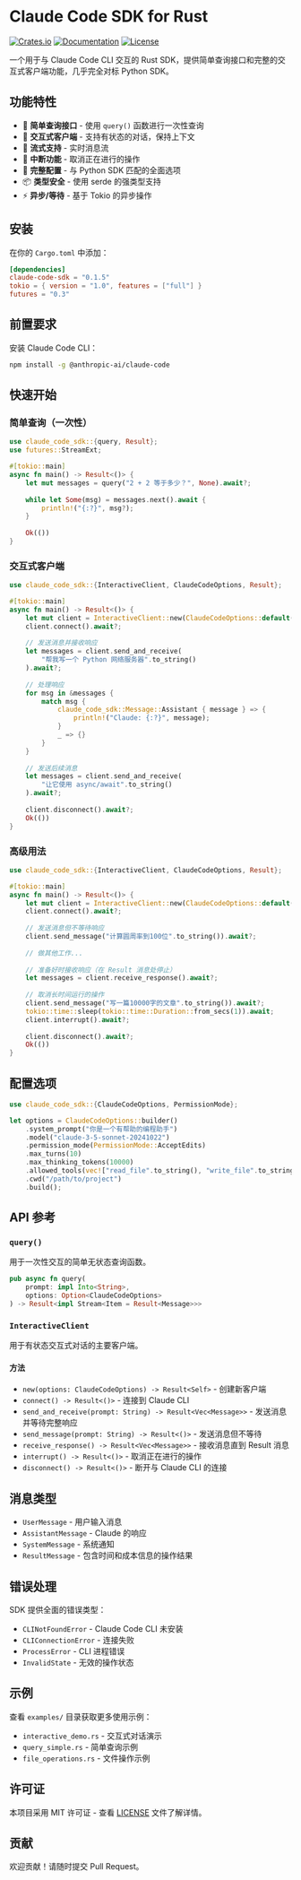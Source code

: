 # Claude Code SDK for Rust

[![Crates.io](https://img.shields.io/crates/v/claude-code-sdk.svg)](https://crates.io/crates/claude-code-sdk)
[![Documentation](https://docs.rs/claude-code-sdk/badge.svg)](https://docs.rs/claude-code-sdk)
[![License](https://img.shields.io/crates/l/claude-code-sdk.svg)](LICENSE)

一个用于与 Claude Code CLI 交互的 Rust SDK，提供简单查询接口和完整的交互式客户端功能，几乎完全对标 Python SDK。

## 功能特性

- 🚀 **简单查询接口** - 使用 `query()` 函数进行一次性查询
- 💬 **交互式客户端** - 支持有状态的对话，保持上下文
- 🔄 **流式支持** - 实时消息流
- 🛑 **中断功能** - 取消正在进行的操作
- 🔧 **完整配置** - 与 Python SDK 匹配的全面选项
- 📦 **类型安全** - 使用 serde 的强类型支持
- ⚡ **异步/等待** - 基于 Tokio 的异步操作

## 安装

在你的 `Cargo.toml` 中添加：

```toml
[dependencies]
claude-code-sdk = "0.1.5"
tokio = { version = "1.0", features = ["full"] }
futures = "0.3"
```

## 前置要求

安装 Claude Code CLI：

```bash
npm install -g @anthropic-ai/claude-code
```

## 快速开始

### 简单查询（一次性）

```rust
use claude_code_sdk::{query, Result};
use futures::StreamExt;

#[tokio::main]
async fn main() -> Result<()> {
    let mut messages = query("2 + 2 等于多少？", None).await?;
    
    while let Some(msg) = messages.next().await {
        println!("{:?}", msg?);
    }
    
    Ok(())
}
```

### 交互式客户端

```rust
use claude_code_sdk::{InteractiveClient, ClaudeCodeOptions, Result};

#[tokio::main]
async fn main() -> Result<()> {
    let mut client = InteractiveClient::new(ClaudeCodeOptions::default())?;
    client.connect().await?;
    
    // 发送消息并接收响应
    let messages = client.send_and_receive(
        "帮我写一个 Python 网络服务器".to_string()
    ).await?;
    
    // 处理响应
    for msg in &messages {
        match msg {
            claude_code_sdk::Message::Assistant { message } => {
                println!("Claude: {:?}", message);
            }
            _ => {}
        }
    }
    
    // 发送后续消息
    let messages = client.send_and_receive(
        "让它使用 async/await".to_string()
    ).await?;
    
    client.disconnect().await?;
    Ok(())
}
```

### 高级用法

```rust
use claude_code_sdk::{InteractiveClient, ClaudeCodeOptions, Result};

#[tokio::main]
async fn main() -> Result<()> {
    let mut client = InteractiveClient::new(ClaudeCodeOptions::default())?;
    client.connect().await?;
    
    // 发送消息但不等待响应
    client.send_message("计算圆周率到100位".to_string()).await?;
    
    // 做其他工作...
    
    // 准备好时接收响应（在 Result 消息处停止）
    let messages = client.receive_response().await?;
    
    // 取消长时间运行的操作
    client.send_message("写一篇10000字的文章".to_string()).await?;
    tokio::time::sleep(tokio::time::Duration::from_secs(1)).await;
    client.interrupt().await?;
    
    client.disconnect().await?;
    Ok(())
}
```

## 配置选项

```rust
use claude_code_sdk::{ClaudeCodeOptions, PermissionMode};

let options = ClaudeCodeOptions::builder()
    .system_prompt("你是一个有帮助的编程助手")
    .model("claude-3-5-sonnet-20241022")
    .permission_mode(PermissionMode::AcceptEdits)
    .max_turns(10)
    .max_thinking_tokens(10000)
    .allowed_tools(vec!["read_file".to_string(), "write_file".to_string()])
    .cwd("/path/to/project")
    .build();
```

## API 参考

### `query()`

用于一次性交互的简单无状态查询函数。

```rust
pub async fn query(
    prompt: impl Into<String>,
    options: Option<ClaudeCodeOptions>
) -> Result<impl Stream<Item = Result<Message>>>
```

### `InteractiveClient`

用于有状态交互式对话的主要客户端。

#### 方法

- `new(options: ClaudeCodeOptions) -> Result<Self>` - 创建新客户端
- `connect() -> Result<()>` - 连接到 Claude CLI
- `send_and_receive(prompt: String) -> Result<Vec<Message>>` - 发送消息并等待完整响应
- `send_message(prompt: String) -> Result<()>` - 发送消息但不等待
- `receive_response() -> Result<Vec<Message>>` - 接收消息直到 Result 消息
- `interrupt() -> Result<()>` - 取消正在进行的操作
- `disconnect() -> Result<()>` - 断开与 Claude CLI 的连接

## 消息类型

- `UserMessage` - 用户输入消息
- `AssistantMessage` - Claude 的响应
- `SystemMessage` - 系统通知
- `ResultMessage` - 包含时间和成本信息的操作结果

## 错误处理

SDK 提供全面的错误类型：

- `CLINotFoundError` - Claude Code CLI 未安装
- `CLIConnectionError` - 连接失败
- `ProcessError` - CLI 进程错误
- `InvalidState` - 无效的操作状态

## 示例

查看 `examples/` 目录获取更多使用示例：

- `interactive_demo.rs` - 交互式对话演示
- `query_simple.rs` - 简单查询示例
- `file_operations.rs` - 文件操作示例

## 许可证

本项目采用 MIT 许可证 - 查看 [LICENSE](LICENSE) 文件了解详情。

## 贡献

欢迎贡献！请随时提交 Pull Request。